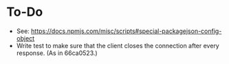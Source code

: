 To-Do
=====
* See: https://docs.npmjs.com/misc/scripts#special-packagejson-config-object
* Write test to make sure that the client closes the connection after every response. (As in 66ca0523.)